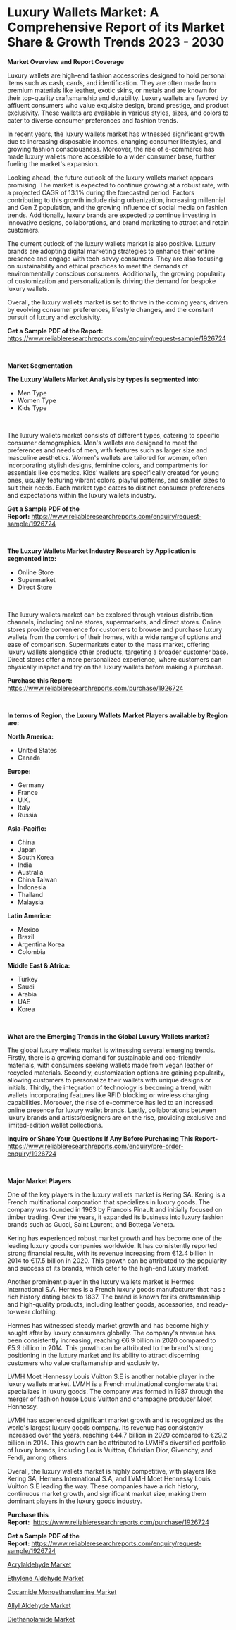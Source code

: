 <p><h1>Luxury Wallets Market: A Comprehensive Report of its Market Share & Growth Trends 2023 - 2030</h1></p><p><strong>Market Overview and Report Coverage</strong></p>
<p><p>Luxury wallets are high-end fashion accessories designed to hold personal items such as cash, cards, and identification. They are often made from premium materials like leather, exotic skins, or metals and are known for their top-quality craftsmanship and durability. Luxury wallets are favored by affluent consumers who value exquisite design, brand prestige, and product exclusivity. These wallets are available in various styles, sizes, and colors to cater to diverse consumer preferences and fashion trends.</p><p>In recent years, the luxury wallets market has witnessed significant growth due to increasing disposable incomes, changing consumer lifestyles, and growing fashion consciousness. Moreover, the rise of e-commerce has made luxury wallets more accessible to a wider consumer base, further fueling the market's expansion. </p><p>Looking ahead, the future outlook of the luxury wallets market appears promising. The market is expected to continue growing at a robust rate, with a projected CAGR of 13.1% during the forecasted period. Factors contributing to this growth include rising urbanization, increasing millennial and Gen Z population, and the growing influence of social media on fashion trends. Additionally, luxury brands are expected to continue investing in innovative designs, collaborations, and brand marketing to attract and retain customers.</p><p>The current outlook of the luxury wallets market is also positive. Luxury brands are adopting digital marketing strategies to enhance their online presence and engage with tech-savvy consumers. They are also focusing on sustainability and ethical practices to meet the demands of environmentally conscious consumers. Additionally, the growing popularity of customization and personalization is driving the demand for bespoke luxury wallets.</p><p>Overall, the luxury wallets market is set to thrive in the coming years, driven by evolving consumer preferences, lifestyle changes, and the constant pursuit of luxury and exclusivity.</p></p>
<p><strong>Get a Sample PDF of the Report:</strong> <a href="https://www.reliableresearchreports.com/enquiry/request-sample/1926724">https://www.reliableresearchreports.com/enquiry/request-sample/1926724</a></p>
<p>&nbsp;</p>
<p><strong>Market Segmentation</strong></p>
<p><strong>The Luxury Wallets Market Analysis by types is segmented into:</strong></p>
<p><ul><li>Men Type</li><li>Women Type</li><li>Kids Type</li></ul></p>
<p>&nbsp;</p>
<p><p>The luxury wallets market consists of different types, catering to specific consumer demographics. Men's wallets are designed to meet the preferences and needs of men, with features such as larger size and masculine aesthetics. Women's wallets are tailored for women, often incorporating stylish designs, feminine colors, and compartments for essentials like cosmetics. Kids' wallets are specifically created for young ones, usually featuring vibrant colors, playful patterns, and smaller sizes to suit their needs. Each market type caters to distinct consumer preferences and expectations within the luxury wallets industry.</p></p>
<p><strong>Get a Sample PDF of the Report:</strong>&nbsp;<a href="https://www.reliableresearchreports.com/enquiry/request-sample/1926724">https://www.reliableresearchreports.com/enquiry/request-sample/1926724</a></p>
<p>&nbsp;</p>
<p><strong>The Luxury Wallets Market Industry Research by Application is segmented into:</strong></p>
<p><ul><li>Online Store</li><li>Supermarket</li><li>Direct Store</li></ul></p>
<p>&nbsp;</p>
<p><p>The luxury wallets market can be explored through various distribution channels, including online stores, supermarkets, and direct stores. Online stores provide convenience for customers to browse and purchase luxury wallets from the comfort of their homes, with a wide range of options and ease of comparison. Supermarkets cater to the mass market, offering luxury wallets alongside other products, targeting a broader customer base. Direct stores offer a more personalized experience, where customers can physically inspect and try on the luxury wallets before making a purchase.</p></p>
<p><strong>Purchase this Report:</strong>&nbsp; <a href="https://www.reliableresearchreports.com/purchase/1926724">https://www.reliableresearchreports.com/purchase/1926724</a></p>
<p>&nbsp;</p>
<p><strong>In terms of Region, the Luxury Wallets Market Players available by Region are:</strong></p>
<p>
    <p> <strong> North America: </strong>
        <ul>
            <li>United States</li>
            <li>Canada</li>
        </ul>
        </p> 
    <p> <strong> Europe: </strong>
        <ul>
            <li>Germany</li>
            <li>France</li>
            <li>U.K.</li>
            <li>Italy</li>
            <li>Russia</li>
        </ul>
        </p> 
    <p> <strong> Asia-Pacific: </strong>
        <ul>
            <li>China</li>
            <li>Japan</li>
            <li>South Korea</li>
            <li>India</li>
            <li>Australia</li>
            <li>China Taiwan</li>
            <li>Indonesia</li>
            <li>Thailand</li>
            <li>Malaysia</li>
        </ul>
        </p> 
    <p> <strong> Latin America: </strong>
        <ul>
            <li>Mexico</li>
            <li>Brazil</li>
            <li>Argentina Korea</li>
            <li>Colombia</li>
        </ul>
        </p> 
    <p> <strong> Middle East & Africa: </strong>
        <ul>
            <li>Turkey</li>
            <li>Saudi</li>
            <li>Arabia</li>
            <li>UAE</li>
            <li>Korea</li>
        </ul>
    </p>
    </p>
<p>&nbsp;</p>
<p><strong>What are the Emerging Trends in the Global Luxury Wallets market?</strong></p>
<p><p>The global luxury wallets market is witnessing several emerging trends. Firstly, there is a growing demand for sustainable and eco-friendly materials, with consumers seeking wallets made from vegan leather or recycled materials. Secondly, customization options are gaining popularity, allowing customers to personalize their wallets with unique designs or initials. Thirdly, the integration of technology is becoming a trend, with wallets incorporating features like RFID blocking or wireless charging capabilities. Moreover, the rise of e-commerce has led to an increased online presence for luxury wallet brands. Lastly, collaborations between luxury brands and artists/designers are on the rise, providing exclusive and limited-edition wallet collections.</p></p>
<p><strong>Inquire or Share Your Questions If Any Before Purchasing This Report</strong>- <a href="https://www.reliableresearchreports.com/enquiry/pre-order-enquiry/1926724">https://www.reliableresearchreports.com/enquiry/pre-order-enquiry/1926724</a></p>
<p>&nbsp;</p>
<p><strong>Major Market Players</strong></p>
<p><p>One of the key players in the luxury wallets market is Kering SA. Kering is a French multinational corporation that specializes in luxury goods. The company was founded in 1963 by Francois Pinault and initially focused on timber trading. Over the years, it expanded its business into luxury fashion brands such as Gucci, Saint Laurent, and Bottega Veneta.</p><p>Kering has experienced robust market growth and has become one of the leading luxury goods companies worldwide. It has consistently reported strong financial results, with its revenue increasing from €12.4 billion in 2014 to €17.5 billion in 2020. This growth can be attributed to the popularity and success of its brands, which cater to the high-end luxury market.</p><p>Another prominent player in the luxury wallets market is Hermes International S.A. Hermes is a French luxury goods manufacturer that has a rich history dating back to 1837. The brand is known for its craftsmanship and high-quality products, including leather goods, accessories, and ready-to-wear clothing.</p><p>Hermes has witnessed steady market growth and has become highly sought after by luxury consumers globally. The company's revenue has been consistently increasing, reaching €6.9 billion in 2020 compared to €5.9 billion in 2014. This growth can be attributed to the brand's strong positioning in the luxury market and its ability to attract discerning customers who value craftsmanship and exclusivity.</p><p>LVMH Moet Hennessy Louis Vuitton S.E is another notable player in the luxury wallets market. LVMH is a French multinational conglomerate that specializes in luxury goods. The company was formed in 1987 through the merger of fashion house Louis Vuitton and champagne producer Moet Hennessy.</p><p>LVMH has experienced significant market growth and is recognized as the world's largest luxury goods company. Its revenue has consistently increased over the years, reaching €44.7 billion in 2020 compared to €29.2 billion in 2014. This growth can be attributed to LVMH's diversified portfolio of luxury brands, including Louis Vuitton, Christian Dior, Givenchy, and Fendi, among others.</p><p>Overall, the luxury wallets market is highly competitive, with players like Kering SA, Hermes International S.A, and LVMH Moet Hennessy Louis Vuitton S.E leading the way. These companies have a rich history, continuous market growth, and significant market size, making them dominant players in the luxury goods industry.</p></p>
<p><strong>Purchase this Report:</strong>&nbsp;&nbsp;<a href="https://www.reliableresearchreports.com/purchase/1926724">https://www.reliableresearchreports.com/purchase/1926724</a></p>
<p></p>
<p><strong>Get a Sample PDF of the Report:</strong>&nbsp;<a href="https://www.reliableresearchreports.com/enquiry/request-sample/1926724">https://www.reliableresearchreports.com/enquiry/request-sample/1926724</a></p>
<p><p><a href="https://medium.com/@markuspagac/acrylaldehyde-market-size-market-outlook-and-market-forecast-2023-to-2030-8f532e387fab">Acrylaldehyde Market</a></p><p><a href="https://medium.com/@sheilahaley2023/ethylene-aldehyde-nbsp-market-focuses-on-market-share-size-and-projected-forecast-till-2030-90e6a74ea0b9">Ethylene Aldehyde Market</a></p><p><a href="https://medium.com/@hesterorn1944/cocamide-monoethanolamine-market-the-key-to-successful-business-strategy-forecast-till-2030-df12ab8b5a23">Cocamide Monoethanolamine Market</a></p><p><a href="https://medium.com/@marvinwalsh2023/allyl-aldehyde-market-trends-forecast-and-competitive-analysis-to-2030-51551aa62f11">Allyl Aldehyde Market</a></p><p><a href="https://medium.com/@tobyyundt2023/diethanolamide-market-size-market-outlook-and-market-forecast-2023-to-2030-ec119eede5e5">Diethanolamide Market</a></p></p>